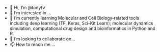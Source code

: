 - 👋 Hi, I’m @tonyfv
- 👀 I’m interested in ...
- 🌱 I’m currently learning Molecular and Cell Biology-related tools including deep learning (TF, Keras, Sci-Kit Learn); molecular dynamics simulation, computational drug design and bioinformatics in Python and R. 
- 💞️ I’m looking to collaborate on...
- 📫 How to reach me ...

<!---
Will edit bio in future...
--->
